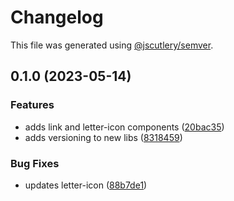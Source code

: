 # Changelog

This file was generated using [@jscutlery/semver](https://github.com/jscutlery/semver).

## 0.1.0 (2023-05-14)


### Features

* adds link and letter-icon components ([20bac35](https://github.com/clayton-duarte/cpd/commit/20bac3534f5addb9a704ace4b92c5345f330f0ad))
* adds versioning to new libs ([8318459](https://github.com/clayton-duarte/cpd/commit/831845994399686562b5c5f8e76448efda878424))


### Bug Fixes

* updates letter-icon ([88b7de1](https://github.com/clayton-duarte/cpd/commit/88b7de14e1e310cdf38e9c3d2d549dba5808513d))
